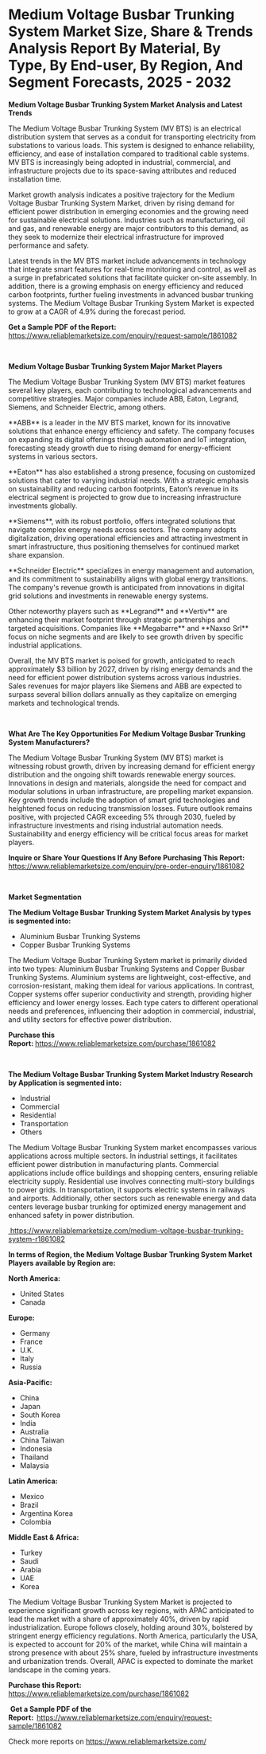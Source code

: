 <p><h1>Medium Voltage Busbar Trunking System Market Size, Share & Trends Analysis Report By Material, By Type, By End-user, By Region, And Segment Forecasts, 2025 - 2032</h1></p><p><strong>Medium Voltage Busbar Trunking System Market Analysis and Latest Trends</strong></p>
<p><p>The Medium Voltage Busbar Trunking System (MV BTS) is an electrical distribution system that serves as a conduit for transporting electricity from substations to various loads. This system is designed to enhance reliability, efficiency, and ease of installation compared to traditional cable systems. MV BTS is increasingly being adopted in industrial, commercial, and infrastructure projects due to its space-saving attributes and reduced installation time.</p><p>Market growth analysis indicates a positive trajectory for the Medium Voltage Busbar Trunking System Market, driven by rising demand for efficient power distribution in emerging economies and the growing need for sustainable electrical solutions. Industries such as manufacturing, oil and gas, and renewable energy are major contributors to this demand, as they seek to modernize their electrical infrastructure for improved performance and safety.</p><p>Latest trends in the MV BTS market include advancements in technology that integrate smart features for real-time monitoring and control, as well as a surge in prefabricated solutions that facilitate quicker on-site assembly. In addition, there is a growing emphasis on energy efficiency and reduced carbon footprints, further fueling investments in advanced busbar trunking systems. The Medium Voltage Busbar Trunking System Market is expected to grow at a CAGR of 4.9% during the forecast period.</p></p>
<p><strong>Get a Sample PDF of the Report:&nbsp;</strong> <a href="https://www.reliablemarketsize.com/enquiry/request-sample/1861082?utm_campaign=3345&utm_medium=2&utm_source=Github&utm_content=ia&utm_term=07042025&utm_id=medium-voltage-busbar-trunking-system">https://www.reliablemarketsize.com/enquiry/request-sample/1861082</a></p>
<p>&nbsp;</p>
<p><strong>Medium Voltage Busbar Trunking System Major Market Players</strong></p>
<p><p>The Medium Voltage Busbar Trunking System (MV BTS) market features several key players, each contributing to technological advancements and competitive strategies. Major companies include ABB, Eaton, Legrand, Siemens, and Schneider Electric, among others.</p><p>**ABB** is a leader in the MV BTS market, known for its innovative solutions that enhance energy efficiency and safety. The company focuses on expanding its digital offerings through automation and IoT integration, forecasting steady growth due to rising demand for energy-efficient systems in various sectors.</p><p>**Eaton** has also established a strong presence, focusing on customized solutions that cater to varying industrial needs. With a strategic emphasis on sustainability and reducing carbon footprints, Eaton’s revenue in its electrical segment is projected to grow due to increasing infrastructure investments globally.</p><p>**Siemens**, with its robust portfolio, offers integrated solutions that navigate complex energy needs across sectors. The company adopts digitalization, driving operational efficiencies and attracting investment in smart infrastructure, thus positioning themselves for continued market share expansion.</p><p>**Schneider Electric** specializes in energy management and automation, and its commitment to sustainability aligns with global energy transitions. The company's revenue growth is anticipated from innovations in digital grid solutions and investments in renewable energy systems.</p><p>Other noteworthy players such as **Legrand** and **Vertiv** are enhancing their market footprint through strategic partnerships and targeted acquisitions. Companies like **Megabarre** and **Naxso Srl** focus on niche segments and are likely to see growth driven by specific industrial applications.</p><p>Overall, the MV BTS market is poised for growth, anticipated to reach approximately $3 billion by 2027, driven by rising energy demands and the need for efficient power distribution systems across various industries. Sales revenues for major players like Siemens and ABB are expected to surpass several billion dollars annually as they capitalize on emerging markets and technological trends.</p></p>
<p>&nbsp;</p>
<p><strong>What Are The Key Opportunities For Medium Voltage Busbar Trunking System Manufacturers?</strong></p>
<p><p>The Medium Voltage Busbar Trunking System (MV BTS) market is witnessing robust growth, driven by increasing demand for efficient energy distribution and the ongoing shift towards renewable energy sources. Innovations in design and materials, alongside the need for compact and modular solutions in urban infrastructure, are propelling market expansion. Key growth trends include the adoption of smart grid technologies and heightened focus on reducing transmission losses. Future outlook remains positive, with projected CAGR exceeding 5% through 2030, fueled by infrastructure investments and rising industrial automation needs. Sustainability and energy efficiency will be critical focus areas for market players.</p></p>
<p><strong>Inquire or Share Your Questions If Any Before Purchasing This Report:</strong> <a href="https://www.reliablemarketsize.com/enquiry/pre-order-enquiry/1861082?utm_campaign=3345&utm_medium=2&utm_source=Github&utm_content=ia&utm_term=07042025&utm_id=medium-voltage-busbar-trunking-system">https://www.reliablemarketsize.com/enquiry/pre-order-enquiry/1861082</a></p>
<p>&nbsp;</p>
<p><strong>Market Segmentation</strong></p>
<p><strong>The Medium Voltage Busbar Trunking System Market Analysis by types is segmented into:</strong></p>
<p><ul><li>Aluminium Busbar Trunking Systems</li><li>Copper Busbar Trunking Systems</li></ul></p>
<p><p>The Medium Voltage Busbar Trunking System market is primarily divided into two types: Aluminium Busbar Trunking Systems and Copper Busbar Trunking Systems. Aluminium systems are lightweight, cost-effective, and corrosion-resistant, making them ideal for various applications. In contrast, Copper systems offer superior conductivity and strength, providing higher efficiency and lower energy losses. Each type caters to different operational needs and preferences, influencing their adoption in commercial, industrial, and utility sectors for effective power distribution.</p></p>
<p><strong>Purchase this Report:&nbsp;</strong><a href="https://www.reliablemarketsize.com/purchase/1861082?utm_campaign=3345&utm_medium=2&utm_source=Github&utm_content=ia&utm_term=07042025&utm_id=medium-voltage-busbar-trunking-system">https://www.reliablemarketsize.com/purchase/1861082</a></p>
<p>&nbsp;</p>
<p><strong>The Medium Voltage Busbar Trunking System Market Industry Research by Application is segmented into:</strong></p>
<p><ul><li>Industrial</li><li>Commercial</li><li>Residential</li><li>Transportation</li><li>Others</li></ul></p>
<p><p>The Medium Voltage Busbar Trunking System market encompasses various applications across multiple sectors. In industrial settings, it facilitates efficient power distribution in manufacturing plants. Commercial applications include office buildings and shopping centers, ensuring reliable electricity supply. Residential use involves connecting multi-story buildings to power grids. In transportation, it supports electric systems in railways and airports. Additionally, other sectors such as renewable energy and data centers leverage busbar trunking for optimized energy management and enhanced safety in power distribution.</p></p>
<p><a href="https://www.reliablemarketsize.com/medium-voltage-busbar-trunking-system-r1861082?utm_campaign=3345&utm_medium=2&utm_source=Github&utm_content=ia&utm_term=07042025&utm_id=medium-voltage-busbar-trunking-system">&nbsp;https://www.reliablemarketsize.com/medium-voltage-busbar-trunking-system-r1861082</a></p>
<p><strong>In terms of Region, the Medium Voltage Busbar Trunking System Market Players available by Region are:</strong></p>
<p>
    <p> <strong> North America: </strong>
        <ul>
            <li>United States</li>
            <li>Canada</li>
        </ul>
        </p> 
    <p> <strong> Europe: </strong>
        <ul>
            <li>Germany</li>
            <li>France</li>
            <li>U.K.</li>
            <li>Italy</li>
            <li>Russia</li>
        </ul>
        </p> 
    <p> <strong> Asia-Pacific: </strong>
        <ul>
            <li>China</li>
            <li>Japan</li>
            <li>South Korea</li>
            <li>India</li>
            <li>Australia</li>
            <li>China Taiwan</li>
            <li>Indonesia</li>
            <li>Thailand</li>
            <li>Malaysia</li>
        </ul>
        </p> 
    <p> <strong> Latin America: </strong>
        <ul>
            <li>Mexico</li>
            <li>Brazil</li>
            <li>Argentina Korea</li>
            <li>Colombia</li>
        </ul>
        </p> 
    <p> <strong> Middle East & Africa: </strong>
        <ul>
            <li>Turkey</li>
            <li>Saudi</li>
            <li>Arabia</li>
            <li>UAE</li>
            <li>Korea</li>
        </ul>
    </p>
    </p>
<p><p>The Medium Voltage Busbar Trunking System Market is projected to experience significant growth across key regions, with APAC anticipated to lead the market with a share of approximately 40%, driven by rapid industrialization. Europe follows closely, holding around 30%, bolstered by stringent energy efficiency regulations. North America, particularly the USA, is expected to account for 20% of the market, while China will maintain a strong presence with about 25% share, fueled by infrastructure investments and urbanization trends. Overall, APAC is expected to dominate the market landscape in the coming years.</p></p>
<p><strong>Purchase this Report: </strong><a href="https://www.reliablemarketsize.com/purchase/1861082?utm_campaign=3345&utm_medium=2&utm_source=Github&utm_content=ia&utm_term=07042025&utm_id=medium-voltage-busbar-trunking-system">https://www.reliablemarketsize.com/purchase/1861082</a></p>
<p>&nbsp;<strong>Get a Sample PDF of the Report:&nbsp;&nbsp;</strong><a href="https://www.reliablemarketsize.com/enquiry/request-sample/1861082?utm_campaign=3345&utm_medium=2&utm_source=Github&utm_content=ia&utm_term=07042025&utm_id=medium-voltage-busbar-trunking-system">https://www.reliablemarketsize.com/enquiry/request-sample/1861082</a></p>
<p><strong></strong></p>
<p>Check more reports on <a href="https://www.reliablemarketsize.com/?utm_campaign=3345&utm_medium=2&utm_source=Github&utm_content=ia&utm_term=07042025&utm_id=medium-voltage-busbar-trunking-system">https://www.reliablemarketsize.com/</a></p>